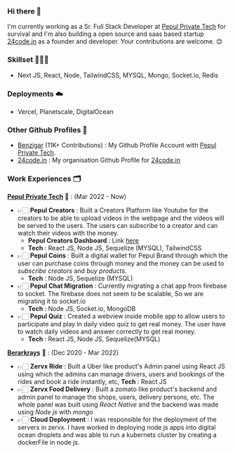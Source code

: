 ### Hi there 👋

I'm currently working as a Sr. Full Stack Developer at [Pepul Private Tech](https://pepul.com/) for survival and I'm also building a open source and saas based startup [24code.in](https://www.24code.in) as a founder and developer. Your contributions are welcome. 😊

### Skillset 👨🏻‍💻
- Next JS, React, Node, TailwindCSS, MYSQL, Mongo, Socket.io, Redis

### Deployments ☁️
- Vercel, Planetscale, DigitalOcean

### Other Github Profiles 🥳
- [Benzigar](http://github.com/benzigar-pepul) (11K+ Contributions) : My Github Profile Account with [Pepul Private Tech](https://pepul.com/).
- [24code.in](https://github.com/24code-apps) : My organisation Github Profile for [24code.in](https://www.24code.in)

### Work Experiences 🗂
**[Pepul Private Tech](https://pepul.com/)** 📱 : (Mar 2022 - Now)
  - 👉🏻 **Pepul Creators** : Built a Creators Platform like Youtube for the creators to be able to upload videos in the webpage and the videos will be served to the users. The users can subscribe to a creator and can watch their videos with the money.
    - **Pepul Creators Dashboard** : Link [here](http://pepulcreator.com) 
    - **Tech** : React JS, Node JS, Sequelize (MYSQL), TailwindCSS
  - 👉🏻 **Pepul Coins** : Built a digital wallet for Pepul Brand through which the user can purchase coins through money and the money can be used to _subscribe creators_ and _buy products_.
    - **Tech** : Node JS, Sequelize (MYSQL) 
  - 👉🏻 **Pepul Chat Migration** : Currently migrating a chat app from firebase to socket. The firebase does not seem to be scalable, So we are migrating it to socket.io
    - **Tech** : Node JS, Socket.io, MongoDB 
  - 👉🏻 **Pepul Quiz** : Created a webview inside mobile app to allow users to participate and play in daily video quiz to get real money. The user have to watch daily videos and answer correctly to get real money.
    - **Tech** : React JS, Node JS, Sequelize(MYSQL)

**[Berarkrays](http://berarkrays.com)** 📱 : (Dec 2020 - Mar 2022) 
  - 👉🏻 **Zervx Ride** : Built a Uber like product's Admin panel using React JS using which the admins can manage drivers, users and bookings of the rides and book a ride instantly, etc, **Tech** : React JS
  - 👉🏻 **Zervx Food Delivery** : Built a zomato like product's backend and admin panel to manage the shops, users, delivery persons, etc. The whole panel was built using _React Native_ and the backend was made using _Node js_ with _mongo_
  - 👉🏻 **Cloud Deployment** : I was responsible for the deployment of the servers in zervx. I have worked in deploying node js apps into digital ocean droplets and was able to run a kubernets cluster by creating a dockerFile in node js.
